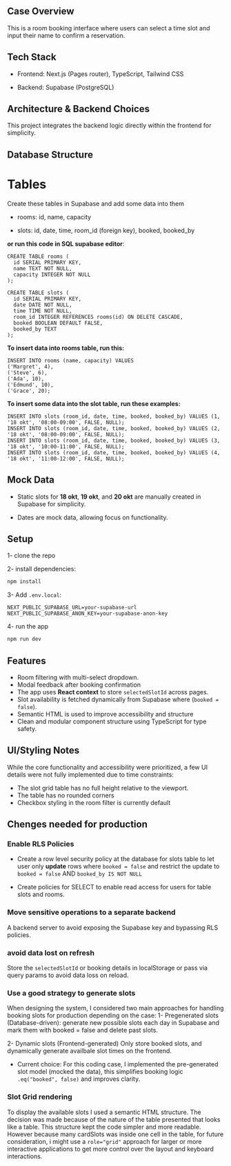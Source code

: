 ## Case Overview

This is a room booking interface where users can select a time slot and input their name to confirm a reservation.

## Tech Stack

- Frontend: Next.js (Pages router), TypeScript, Tailwind CSS

- Backend: Supabase (PostgreSQL)

## Architecture & Backend Choices

This project integrates the backend logic directly within the frontend for simplicity.

## Database Structure

# Tables
Create these tables in Supabase and add some data into them
- rooms: id, name, capacity

- slots: id, date, time, room_id (foreign key), booked, booked_by

**or run this code in SQL supabase editor**:
```
CREATE TABLE rooms (
  id SERIAL PRIMARY KEY,
  name TEXT NOT NULL,
  capacity INTEGER NOT NULL
);

CREATE TABLE slots (
  id SERIAL PRIMARY KEY,
  date DATE NOT NULL,
  time TIME NOT NULL,
  room_id INTEGER REFERENCES rooms(id) ON DELETE CASCADE,
  booked BOOLEAN DEFAULT FALSE,
  booked_by TEXT
);
```

**To insert data into rooms table, run this:**
```
INSERT INTO rooms (name, capacity) VALUES
('Margret', 4),
('Steve', 6),
('Ada', 10),
('Edmund', 10),
('Grace', 20);
```

**To insert some data into the slot table, run these examples:**
```
INSERT INTO slots (room_id, date, time, booked, booked_by) VALUES (1, '18 okt', '08:00-09:00', FALSE, NULL);
INSERT INTO slots (room_id, date, time, booked, booked_by) VALUES (2, '18 okt', '08:00-09:00', FALSE, NULL);
INSERT INTO slots (room_id, date, time, booked, booked_by) VALUES (3, '18 okt', '10:00-11:00', FALSE, NULL);
INSERT INTO slots (room_id, date, time, booked, booked_by) VALUES (4, '18 okt', '11:00-12:00', FALSE, NULL);
```

## Mock Data

- Static slots for **18 okt**, **19 okt**, and **20 okt** are manually created in Supabase for simplicity.

- Dates are mock data, allowing focus on functionality.

## Setup

1- clone the repo

2- install dependencies:

```bash
npm install
```

3- Add `.env.local`:

```env
NEXT_PUBLIC_SUPABASE_URL=your-supabase-url
NEXT_PUBLIC_SUPABASE_ANON_KEY=your-supabase-anon-key
```

4- run the app

```bash
npm run dev
```

## Features

- Room filtering with multi-select dropdown.
- Modal feedback after booking confirmation
- The app uses **React context** to store `selectedSlotId` across pages.
- Slot availability is fetched dynamically from Supabase where (`booked = false`).
- Semantic HTML is used to improve accessibility and structure
- Clean and modular component structure using TypeScript for type safety.

## UI/Styling Notes

While the core functionality and accessibility were prioritized, a few UI details were not fully implemented due to time constraints:

- The slot grid table has no full height relative to the viewport.
- The table has no rounded corners
- Checkbox styling in the room filter is currently default

## Chenges needed for production

### Enable RLS Policies

- Create a row level security policy at the database for slots table to let user only **update** rows where `booked = false` and restrict the update to `booked = false` AND `booked_by IS NOT NULL`

- Create policies for SELECT to enable read access for users for table slots and rooms.

### Move sensitive operations to a separate backend

A backend server to avoid exposing the Supabase key and bypassing RLS policies.

### avoid data lost on refresh

Store the `selectedSlotId` or booking details in localStorage or pass via query params to avoid data loss on reload.

### Use a good strategy to generate slots

When designing the system, I considered two main approaches for handling booking slots for production depending on the case:
1- Pregenerated slots (Database-driven): generate new possible slots each day in Supabase and mark them with booked = false and delete past slots.

2- Dynamic slots (Frontend-generated)
Only store booked slots, and dynamically generate availbale slot times on the frontend.

- Current choice: For this coding case, I implemented the pre-generated slot model (mocked the data), this simplifies booking logic `.eq("booked", false)` and improves clarity.

### Slot Grid rendering

To display the available slots I used a semantic HTML <table> structure. The decision was made because of the nature of the table presented that looks like a table. This structure kept the code simpler and more readable. However because many cardSlots was inside one cell in the table, for future consideration, i might use a `role="grid"` approach for larger or more interactive applications to get more control over the layout and keyboard interactions.
